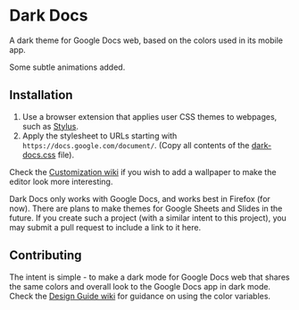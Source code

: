 # Dark Docs
A dark theme for Google Docs web, based on the colors used in its mobile app. 

Some subtle animations added. 

## Installation
1. Use a browser extension that applies user CSS themes to webpages, such as [Stylus](https://github.com/openstyles/stylus/).
2. Apply the stylesheet to URLs starting with `https://docs.google.com/document/`. (Copy all contents of the [dark-docs.css](dark-docs.css) file).

Check the [Customization wiki](https://github.com/winghongchan/dark-docs/wiki/Customization) if you wish to add a wallpaper to make the editor look more interesting. 

Dark Docs only works with Google Docs, and works best in Firefox (for now). There are plans to make themes for Google Sheets and Slides in the future. If you create such a project (with a similar intent to this project), you may submit a pull request to include a link to it here.

## Contributing
The intent is simple - to make a dark mode for Google Docs web that shares the same colors and overall look to the Google Docs app in dark mode. Check the [Design Guide wiki](https://github.com/winghongchan/dark-docs/wiki/Design-Guide) for guidance on using the color variables. 
